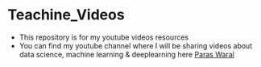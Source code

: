 # Teachine_Videos
- This repository is for my youtube videos resources
- You can find my youtube channel where I will be sharing videos about data science, machine learning & deeplearning here <a href= "https://www.youtube.com/channel/UCkTTocQtXZ7CUb8kiGZhkcg">Paras Waral</a>

